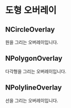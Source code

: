 # 도형 오버레이

## NCircleOverlay

원을 그리는 오버레이입니다.

## NPolygonOverlay

다각형을 그리는 오버레이입니다.

## NPolylineOverlay

선을 그리는 오버레이입니다.
